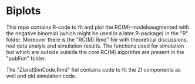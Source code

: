 # Biplots

This repo contains R-code to fit and plot the RC(M)-modelsaugmented with the negative binomial (which might be used in a later R-package) in the "R" folder. Moreover there is the "RC(M).Rmd" file with theoretical discussions, real data analyis and simulation results. The functions used for simulation but which are outside outside the core RC(M) algorithm are present in the "pubFun" folder.

The "ZIandSimCode.Rmd" fiel contains code to fit the ZI components as well and old simulation code.
